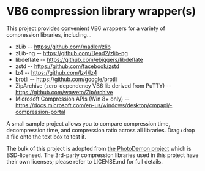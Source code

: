 # VB6 compression library wrapper(s)

This project provides convenient VB6 wrappers for a variety of compression libraries, including...
* zLib -- https://github.com/madler/zlib
* zLib-ng -- https://github.com/Dead2/zlib-ng
* libdeflate -- https://github.com/ebiggers/libdeflate
* zstd -- https://github.com/facebook/zstd
* lz4 -- https://github.com/lz4/lz4
* brotli -- https://github.com/google/brotli
* ZipArchive (zero-dependency VB6 lib derived from PuTTY) -- https://github.com/wqweto/ZipArchive
* Microsoft Compression APIs (Win 8+ only) -- https://docs.microsoft.com/en-us/windows/desktop/cmpapi/-compression-portal

A small sample project allows you to compare compression time, decompression time, and compression ratio across all libraries.  Drag+drop a file onto the text box to test it.

The bulk of this project is adopted from [the PhotoDemon project](https://github.com/tannerhelland/PhotoDemon) which is BSD-licensed.  The 3rd-party compression libraries used in this project have their own licenses; please refer to LICENSE.md for full details.
